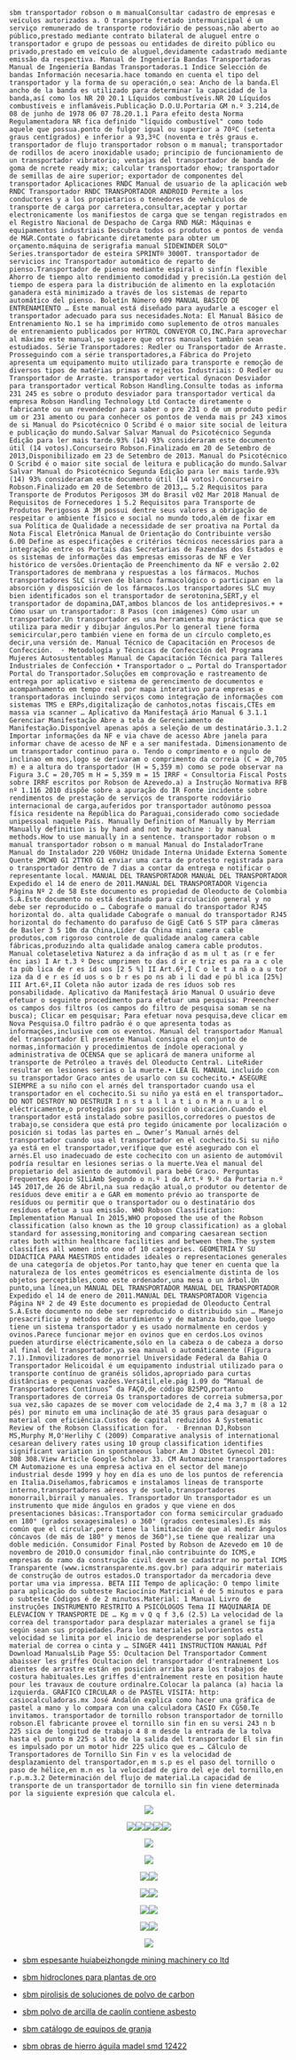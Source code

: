 
```
sbm transportador robson o m manualConsultar cadastro de empresas e veículos autorizados a. O transporte fretado intermunicipal é um serviço remunerado de transporte rodoviário de pessoas,não aberto ao público,prestado mediante contrato bilateral de aluguel entre o transportador e grupo de pessoas ou entidades de direito público ou privado,prestado em veículo de aluguel,devidamente cadastrado mediante emissão da respectiva. Manual de Ingeniería Bandas Transportadoras Manual de Ingeniería Bandas Transportadoras.1 Indice Selección de bandas Información necesaria.hace tomando en cuenta el tipo del transportador y la forma de su operación,o sea: Ancho de la banda.El ancho de la banda es utilizado para determinar la capacidad de la banda,así como los NR 20 20.1 Líquidos combustíveis.NR 20 Líquidos combustíveis e inflamáveis.Publicação D.O.U.Portaria GM n.º 3.214,de 08 de junho de 1978 06 07 78.20.1.1 Para efeito desta Norma Regulamentadora NR fica definido "líquido combustível" como todo aquele que possua.ponto de fulgor igual ou superior a 70ºC (setenta graus centígrados) e inferior a 93,3ºC (noventa e três graus e. transportador de flujo transportador robson o m manual; transportador de rodillos de acero inoxidable usado; principio de funcionamiento de un transportador vibratorio; ventajas del transportador de banda de goma de ncrete ready mix; calcular transportador ehow; transportador de semillas de aire superior; exportador de componentes del transportador Aplicaciones RNDC Manual de usuario de la aplicación web RNDC Transportador RNDC TRANSPORTADOR ANDROID Permite a los conductores y a los propietarios o tenedores de vehículos de transporte de carga por carretera,consultar,aceptar y portar electronicamente los manifiestos de carga que se tengan registrados en el Registro Nacional de Despacho de Carga RND M&R: Máquinas e equipamentos industriais Descubra todos os produtos e pontos de venda de M&R.Contate o fabricante diretamente para obter um orçamento.máquina de serigrafia manual SIDEWINDER SOLO™ Series.transportador de esteira SPRINT® 3000T. transportador de servicios inc Transportador automático de reparto de pienso.Transportador de pienso mediante espiral o sinfín flexible Ahorro de tiempo alto rendimiento comodidad y precisión.La gestión del tiempo de espera para la distribución de alimento en la explotación ganadera está minimizado a través de los sistemas de reparto automático del pienso. Boletín Número 609 MANUAL BÁSICO DE ENTRENAMIENTO … Este manual está diseñado para ayudarle a escoger el transportador adecuado para sus necesidades.Nota: El Manual Básico de Entrenamiento No.1 se ha imprimido como suplemento de otros manuales de entrenamiento publicados por HYTROL CONVEYOR CO,INC.Para aprovechar al máximo este manual,se sugiere que otros manuales también sean estudiados. Série Transportadores: Redler ou Transportador de Arraste. Prosseguindo com a série transportadores,a Fábrica do Projeto apresenta um equipamento muito utilizado para transporte e remoção de diversos tipos de matérias primas e rejeitos Industriais: O Redler ou Transportador de Arraste. transportador vertical dynacon Desviador para transportador vertical Robson Handling.Consulte todas as informa 231 245 es sobre o produto desviador para transportador vertical da empresa Robson Handling Technology Ltd Contacte diretamente o fabricante ou um revendedor para saber o pre 231 o de um produto pedir um or 231 amento ou para conhecer os pontos de venda mais pr 243 ximos de si Manual do Psicotécnico O Scribd é o maior site social de leitura e publicação do mundo.Salvar Salvar Manual do Psicotécnico Segunda Edição para ler mais tarde.93% (14) 93% consideraram este documento útil (14 votos).Concurseiro Robson.Finalizado em 20 de Setembro de 2013,Disponibilizado em 23 de Setembro de 2013. Manual do Psicotécnico O Scribd é o maior site social de leitura e publicação do mundo.Salvar Salvar Manual do Psicotécnico Segunda Edição para ler mais tarde.93% (14) 93% consideraram este documento útil (14 votos).Concurseiro Robson.Finalizado em 20 de Setembro de 2013,… 5.2 Requisitos para Transporte de Produtos Perigosos 3M do Brasil v02 Mar 2018 Manual de Requisitos de Fornecedores 1 5.2 Requisitos para Transporte de Produtos Perigosos A 3M possui dentre seus valores a obrigação de respeitar o ambiente físico e social no mundo todo,além de fixar em sua Política de Qualidade a necessidade de ser proativa na Portal da Nota Fiscal Eletrônica Manual de Orientação do Contribuinte versão 6.00 Define as especificações e critérios técnicos necessários para a integração entre os Portais das Secretarias de Fazendas dos Estados e os sistemas de informações das empresas emissoras de NF e Ver histórico de versões.Orientação de Preenchimento da NF e versão 2.02 Transportadores de membrana y respuestas a los fármacos. Muchos transportadores SLC sirven de blanco farmacológico o participan en la absorción y disposición de los fármacos.Los transportadores SLC muy bien identificados son el transportador de serotonina,SERT,y el transportador de dopamina,DAT,ambos blancos de los antidepresivos.+ + Cómo usar un transportador: 8 Pasos (con imágenes) Cómo usar un transportador.Un transportador es una herramienta muy práctica que se utiliza para medir y dibujar ángulos.Por lo general tiene forma semicircular,pero también viene en forma de un círculo completo,es decir,una versión de. Manual Técnico de Capacitación en Procesos de Confección.  · Metodología y Técnicas de Confección del Programa Mujeres Autosustentables Manual de Capacitación Técnica para Talleres Industriales de Confección • Transportador o … Portal do Transportador Portal do Transportador.Soluções em comprovação e rastreamento de entrega por aplicativo e sistema de gerencimento de documentos e acompanhamento em tempo real por mapa interativo para empresas e transportadoras incluindo serviços como integração de informações com sistemas TMS e ERPs,digitalização de canhotos,notas fiscais,CTEs em massa via scanner … Aplicativo da Manifestaçã ário Manual 6 3.1.1 Gerenciar Manifestação Abre a tela de Gerenciamento de Manifestação.Disponível apenas após a seleção de um destinatário.3.1.2 Importar informações da NF e via chave de acesso Abre janela para informar chave de acesso de NF e a ser manifestada. Dimensionamento de um transportador continuo para o. Tendo o comprimento e o ngulo de inclinao em mos,logo se derivaram o comprimento da correia (C = 20,705 m) e a altura do transportador (H = 5,359 m) como se pode observar na Figura 3.C = 20,705 m H = 5,359 m = 15 IRRF « Consultoria Fiscal Posts sobre IRRF escritos por Robson de Azevedo.a) a Instrução Normativa RFB nº 1.116 2010 dispõe sobre a apuração do IR Fonte incidente sobre rendimentos de prestação de serviços de transporte rodoviário internacional de carga,auferidos por transportador autônomo pessoa física residente na República do Paraguai,considerado como sociedade unipessoal naquele País. Manually Definition of Manually by Merriam Manually definition is by hand and not by machine : by manual methods.How to use manually in a sentence. transportador robson o m manual transportador robson o m manual Manual do InstaladorTrane Manual do Instalador 220 V60Hz Unidade Interna Unidade Externa Somente Quente 2MCW0 G1 2TTK0 G1 enviar uma carta de protesto registrada para o transportador dentro de 7 dias a contar da entrega e notificar o representante local. MANUAL DEL TRANSPORTADOR MANUAL DEL TRANSPORTADOR Expedido el 14 de enero de 2011.MANUAL DEL TRANSPORTADOR Vigencia Página Nº 2 de 58 Este documento es propiedad de Oleoducto de Colombia S.A.Este documento no está destinado para circulación general y no debe ser reproducido o … Cabografe o manual do transportador RJ45 horizontal do. alta qualidade Cabografe o manual do transportador RJ45 horizontal do fechamento do parafuso de GigE Cat6 S STP para câmeras de Basler 3 5 10m da China,Líder da China mini camera cable produtos,com rigoroso controle de qualidade analog camera cable fábricas,produzindo alta qualidade analog camera cable produtos. Manual coletaseletiva Naturez a da infração d as m ul t as (r e fer ênc ias) I Ar t.3 º Desc umprimen to das d ir e triz es pa ra a c ole ta púb lica de r es íd uos [2 5 %] II Art.6º,I C o le t a nã o a u tor iza da d e r es íd uos s o b r es po ns ab i li dad e pú bl ica [25%] III Art.6º,II Coleta não autor izada de res íduos sob res ponsabilidade. Aplicativo da Manifestaçã ário Manual O usuário deve efetuar o seguinte procedimento para efetuar uma pesquisa: Preencher os campos dos filtros (os campos do filtro de pesquisa somam se na busca); Clicar em pesquisar; Para efetuar nova pesquisa,deve clicar em Nova Pesquisa.O filtro padrão é o que apresenta todas as informações,inclusive com os eventos. Manual del transportador Manual del transportador El presente Manual consigna el conjunto de normas,información y procedimientos de índole operacional y administrativa de OCENSA que se aplicará de manera uniforme al transporte de Petróleo a través del Oleoducto Central. LiteRider resultar en lesiones serias o la muerte.• LEA EL MANUAL incluido con su transportador Graco antes de usarlo con su cochecito.• ASEGURE SIEMPRE a su niño con el arnés del transportador cuando usa el transportador en el cochecito.Si su niño ya está en el transportador… DO NOT DESTROY NO DESTRUIR I n s t a l l a t i o n M a n u a l o eléctricamente,o protegidas por su posición o ubicación.Cuando el transportador está instalado sobre pasillos,corredores o puestos de trabajo,se considera que está pro tegido únicamente por localización o posición si todas las partes en … Owner’s Manual arnés del transportador cuando usa el transportador en el cochecito.Si su niño ya está en el transportador,verifique que esté asegurado con el arnés.El uso inadecuado de este cochecito con un asiento de automóvil podría resultar en lesiones serias o la muerte.Vea el manual del propietario del asiento de automóvil para bebé Graco. Perguntas Frequentes Apoio SILiAmb Segundo o n.º 1 do Art.º 9.º da Portaria n.º 145 2017,de 26 de Abril,na sua redação atual,o produtor ou detentor de resíduos deve emitir a e GAR em momento prévio ao transporte de resíduos ou permitir que o transportador ou o destinatário dos resíduos efetue a sua emissão. WHO Robson Classification: Implementation Manual In 2015,WHO proposed the use of the Robson classification (also known as the 10 group classification) as a global standard for assessing,monitoring and comparing caesarean section rates both within healthcare facilities and between them.The system classifies all women into one of 10 categories. GEOMETRÍA Y SU DIDÁCTICA PARA MAESTROS entidades ideales o representaciones generales de una categoría de objetos.Por tanto,hay que tener en cuenta que la naturaleza de los entes geométricos es esencialmente distinta de los objetos perceptibles,como este ordenador,una mesa o un árbol.Un punto,una línea,un MANUAL DEL TRANSPORTADOR MANUAL DEL TRANSPORTADOR Expedido el 14 de enero de 2011.MANUAL DEL TRANSPORTADOR Vigencia Página Nº 2 de 49 Este documento es propiedad de Oleoducto Central S.A.Este documento no debe ser reproducido o distribuido sin … Manejo presacrificio y métodos de aturdimiento y de matanza budo,que luego tiene un sistema transportador y es usado normalmente en cerdos y ovinos.Parece funcionar mejor en ovinos que en cerdos.Los ovinos pueden aturdirse eléctricamente,sólo en la cabeza o de cabeza a dorso al final del transportador,ya sea manual o automáticamente (Figura 7.1).Inmovilizadores de monorriel Universidade Federal da Bahia O Transportador Helicoidal é um equipamento industrial utilizado para o transporte contínuo de granéis sólidos,apropriado para curtas distâncias e pequenas vazões.Versátil,ele.pág 1.09 do “Manual de Transportadores Contínuos” da FAÇO,de código B25PQ,portanto Transportadores de correia Os transportadores de correia submersa,por sua vez,são capazes de se mover com velocidade de 2,4 ma 3,7 m (8 a 12 pés) por minuto em uma inclinação de até 35 graus para desaguar o material com eficiência.Custos de capital reduzidos A Systematic Review of the Robson Classification for.  · Brennan DJ,Robson MS,Murphy M,O'Herlihy C (2009) Comparative analysis of international cesarean delivery rates using 10 group classification identifies significant variation in spontaneous labor.Am J Obstet Gynecol 201: 308 308.View Article Google Scholar 33. CM Automazione transportadores CM Automazione es una empresa activa en el sector del manejo industrial desde 1999 y hoy en día es uno de los puntos de referencia en Italia.Diseñamos,fabricamos e instalamos líneas de transporte interno,transportadores aéreos y de suelo,transportadores monorrail,birrail y manuales. Transportador Un transportador es un instrumento que mide ángulos en grados y que viene en dos presentaciones básicas:.Transportador con forma semicircular graduado en 180° (grados sexagesimales) o 360° (grados centesimales).Es más común que el circular,pero tiene la limitación de que al medir ángulos cóncavos (de más de 180° y menos de 360°),se tiene que realizar una doble medición. Consumidor Final Posted by Robson de Azevedo em 10 de novembro de 2010.O consumidor final,não contribuinte do ICMS,e empresas do ramo da construção civil devem se cadastrar no portal ICMS Transparente (www.icmstransparente.ms.gov.br) para adquirir materiais de construção de outros estados.O transportador da mercadoria deve portar uma via impressa. BETA III Tempo de aplicação: O tempo limite para aplicação do subteste Raciocínio Matricial é de 5 minutos e para o subteste Códigos é de 2 minutos.Material: 1 Manual Livro de instruções INSTRUMENTO RESTRITO A PSICÓLOGOS Tema II MAQUINARIA DE ELEVACION Y TRANSPORTE DE … Kg m v Q q f 3,6 (2.5) La velocidad de la correa del transportador para desplazar materiales a granel se fija según sean sus propiedades.Para los materiales polvorientos esta velocidad se limita por el inicio de desprenderse por soplado el material de correa o cinta y … SINGER 4411 INSTRUCTION MANUAL Pdf Download ManualsLib Page 55: Ocultacion Del Transportador Comment abaisser les griffes Ocultacion del transportador d'entraînement Los dientes de arrastre están en posición arriba para los trabajos de costura habituales.Les griffes d'entraînement reste en position haute pour les travaux de couture ordinalre.Colocar la palanca (a) hacia la izquierda. GRÁFICO CIRCULAR o de PASTEL VISITA: http: casiocalculadoras.mx José Andalón explica como hacer una gráfica de pastel a mano y lo compara con una calculadora CASIO Fx CG50.Te invitamos. transportador de tornillo robson transportador de tornillo robson.El fabricante provee el tornillo sin fin en su versi 243 n b 225 sica de longitud de trabajo 4 8 m desde la entrada de la tolva hasta el punto m 225 s alto de la salida del transportador El sin fin es impulsado por un motor hidr 225 ulico que es … Cálculo de Transportadores de Tornillo Sin Fin v es la velocidad de desplazamiento del transportador,en m s.p es el paso del tornillo o paso de hélice,en m.n es la velocidad de giro del eje del tornillo,en r.p.m.3.2 Determinación del flujo de material.La capacidad de transporte de un transportador de tornillo sin fin viene determinada por la siguiente expresión que calcula el. 
```

<div align="center">

<a href="https://es-crusher.shibang-china.com/github&k=sbm+transportador+robson+o+m+manual"><img src="https://static.shibang-china.com/es/crusher/logo.jpg"></a>

<a href="https://es-crusher.shibang-china.com/github&k=sbm+transportador+robson+o+m+manual"><img src="https://static.shibang-china.com/es/crusher/index.jpg"></a><a href="https://es-crusher.shibang-china.com/material.htmlgithub&k=sbm+transportador+robson+o+m+manual"><img src="https://static.shibang-china.com/es/crusher/material.jpg"></a><a href="https://es-crusher.shibang-china.com/application.htmlgithub&k=sbm+transportador+robson+o+m+manual"><img src="https://static.shibang-china.com/es/crusher/application.jpg"></a><a href="https://es-crusher.shibang-china.com/aboutus.htmlgithub&k=sbm+transportador+robson+o+m+manual"><img src="https://static.shibang-china.com/es/crusher/aboutus.jpg"></a><a href="https://es-crusher.shibang-china.com/contact.htmlgithub&k=sbm+transportador+robson+o+m+manual"><img src="https://static.shibang-china.com/es/crusher/contact.jpg"></a>

<a href="https://es-crusher.shibang-china.com/github&k=sbm+transportador+robson+o+m+manual"><img src="https://static.shibang-china.com/es/crusher/banner.jpg"></a>

<a href="https://swt.shibang-china.com/github&k=sbm+transportador+robson+o+m+manual"><img src="https://static.shibang-china.com/es/crusher/text.jpg"></a>

<a href="https://swt.shibang-china.com/github&k=sbm+transportador+robson+o+m+manual"><img src="https://static.shibang-china.com/es/crusher/chat.jpg"></a><a href="https://es-crusher.shibang-china.com/contact.htmlgithub&k=sbm+transportador+robson+o+m+manual"><img src="https://static.shibang-china.com/es/crusher/message.jpg"></a>

<a href="https://es-crusher.shibang-china.com/products/pe.htmlgithub&k=sbm+transportador+robson+o+m+manual"><img src="https://static.shibang-china.com/es/crusher/pe.jpg"></a><a href="https://es-crusher.shibang-china.com/products/pf.htmlgithub&k=sbm+transportador+robson+o+m+manual"><img src="https://static.shibang-china.com/es/crusher/pf.jpg"></a>

<a href="https://es-crusher.shibang-china.com/products/hpt.htmlgithub&k=sbm+transportador+robson+o+m+manual"><img src="https://static.shibang-china.com/es/crusher/hpt.jpg"></a><a href="https://es-crusher.shibang-china.com/products/vsi.htmlgithub&k=sbm+transportador+robson+o+m+manual"><img src="https://static.shibang-china.com/es/crusher/vsi.jpg"></a>

<a href="https://es-crusher.shibang-china.com/products/klv.htmlgithub&k=sbm+transportador+robson+o+m+manual"><img src="https://static.shibang-china.com/es/crusher/klv.jpg"></a><a href="https://es-crusher.shibang-china.com/products/portable.htmlgithub&k=sbm+transportador+robson+o+m+manual"><img src="https://static.shibang-china.com/es/crusher/portable.jpg"></a>

<a href="https://swt.shibang-china.com/github&k=sbm+transportador+robson+o+m+manual"><img src="https://static.shibang-china.com/es/crusher/case.jpg"></a>

</div>


* [sbm espesante huiabeizhongde mining machinery co ltd](sbm%20espesante%20huiabeizhongde%20mining%20machinery%20co%20ltd.md)

* [sbm hidroclones para plantas de oro](sbm%20hidroclones%20para%20plantas%20de%20oro.md)

* [sbm pirolisis de soluciones de polvo de carbon](sbm%20pirolisis%20de%20soluciones%20de%20polvo%20de%20carbon.md)

* [sbm polvo de arcilla de caolín contiene asbesto](sbm%20polvo%20de%20arcilla%20de%20caol%C3%ADn%20contiene%20asbesto.md)

* [sbm catálogo de equipos de granja](sbm%20cat%C3%A1logo%20de%20equipos%20de%20granja.md)

* [sbm obras de hierro águila madel smd 12422](sbm%20obras%20de%20hierro%20%C3%A1guila%20madel%20smd%2012422.md)